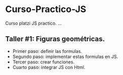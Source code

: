 # Curso-Practico-JS
Curso platzi JS practico.
...

## Taller #1: Figuras geométricas. 


- Primer paso: definir las formulas.
- Segundo paso: implementar estas formulas en JS.
- Tercer paso: crear funciones.
- Cuarto paso: integrar JS con Html.